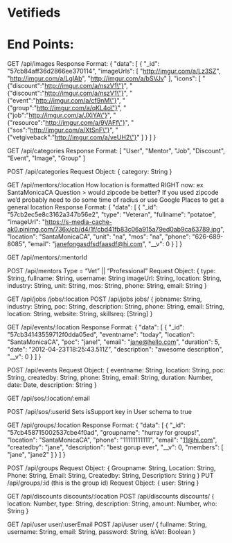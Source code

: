 # Vetifieds

# End Points:

GET /api/images
Response Format:
{
  "data": [
    {
      "_id": "57cb84aff36d2866ee370114",
      "imageUrls": [
        "http://imgur.com/a/Lz3SZ",
        "http://imgur.com/a/LgIAb",
        "http://imgur.com/a/bSVJv"
      ],
      "icons": [
        "{\"discount\":\"http://imgur.com/a/nszV1\"}",
        "{\"discount\":\"http://imgur.com/a/nszV1\"}",
        "{\"event\":\"http://imgur.com/a/cf9nM\"}",
        "{\"group\":\"http://imgur.com/a/qKL4o\"}",
        "{\"job\":\"http://imgur.com/a/JXiYA\"}",
        "{\"resource\":\"http://imgur.com/a/9VAFf\"}",
        "{\"sos\":\"http://imgur.com/a/XtSnF\"}",
        "{\"vetgiveback\":\"http://imgur.com/a/veUH2\"}"
      ]
    }
  ]
}


GET /api/categories
Response Format:
   [
    "User",
    "Mentor",
    "Job",
    "Discount",
    "Event",
    "Image",
    "Group"
  ]

POST /api/categories
Request Object: 
{
	category: String
}

GET /api/mentors/:location
How location is formatted RIGHT now: ex SantaMonicaCA
Question > would zipcode be better? If you used zipcode we’d probably need to do some time of radius or use Google Places to get a general location
Response Format:
{
  "data": [
    {
      "_id": "57cb2ec5e8c3162a347b56e2",
      "type": "Veteran",
      "fullname": "potatoe",
      "imageUrl": "https://s-media-cache-ak0.pinimg.com/736x/cb/d4/1f/cbd41fb83c06a915a79ed0ab9ca63789.jpg",
      "location": "SantaMonicaCA",
      "unit": "na",
      "mos": "na",
      "phone": "626-689-8085",
      "email": "janefongasdfsdfaasdf@hi.com",
      "__v": 0
    }
  ]
}

GET /api/mentors/:mentorId

POST /api/mentors
Type = “Vet” || “Professional”
Request Object:
{
	type: String,
	fullname: String,
username: String
  	imageUrl: String,
  	location: String,
	industry: String,
  	unit: String,
  	mos: String,
  	phone: String,
  	email: String
}

GET /api/jobs
/jobs/:location
POST /api/jobs
jobs/
{
	jobname: String,
 	industry: String,
  	poc: String,
  	description: String,
 	phone: String,
  	email: String,
location: String,
  	website: String,
  	skillsreq: [String]
}

GET /api/events/:location
Response Format:
{
  "data": [
    {
      "_id": "57cb34143559712f0dda05ed",
      "eventname": "today",
      "location": "SantaMonicaCA",
      "poc": "jane!",
      "email": "jane@hello.com",
      "duration": 5,
      "date": "2012-04-23T18:25:43.511Z",
      "description": "awesome description",
      "__v": 0
    }
  ]
}

POST /api/events
Request Object:
{
	eventname: String,
  	location: String,
  	poc: String,
  	createdby: String,
  	phone: String,
email: String,
  	duration: Number,
  	date: Date,
  	description: String
}

GET /api/sos/:location/:email

POST /api/sos/:userid
Sets isSupport key in User schema to true

GET /api/groups/:location
Response Format:
{
  "data": [
    {
      "_id": "57cb458715002537cbe4f0ad",
      "groupname": "hurray for groups!",
      "location": "SantaMonicaCA",
      "phone": "11111111111",
      "email": "11@hi.com",
      "createdby": "jane",
      "description": "best gorup ever",
      "__v": 0,
      "members": [
        "jane",
        "jane2"
      ]
    }
  ]
}

POST /api/groups
Request Object:
{
	Groupname: String,
	Location: String,
	Phone: String,
	Email: String,
	Createdby: String,
	Description: String
}
PUT /api/groups/:id (this is the group id)
Request Object:
{
	user: String
}

GET /api/discounts
discounts/:location
POST /api/discounts
discounts/
{
	location: Number,
 	type: String,
  	description: String,
  	amount: Number,
  	who: String
}

GET /api/user
user/:userEmail
POST /api/user
user/
{
	fullname: String,
  	username: String,
 	email: String,
  	password: String,
  	isVet: Boolean
}


